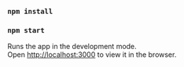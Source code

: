 ### `npm install`
### `npm start`

Runs the app in the development mode.<br />
Open [http://localhost:3000](http://localhost:3000) to view it in the browser.